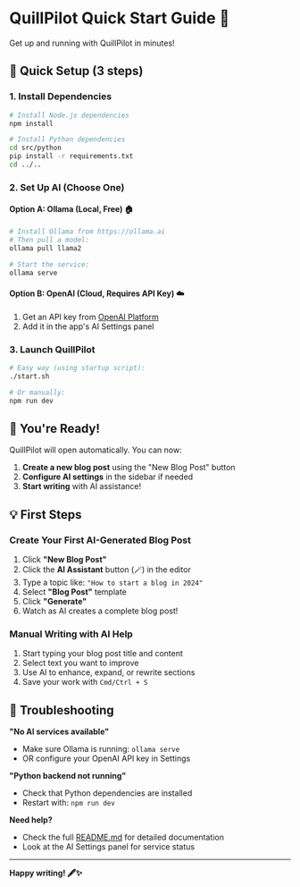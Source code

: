 # QuillPilot Quick Start Guide 🚀

Get up and running with QuillPilot in minutes!

## 🎯 Quick Setup (3 steps)

### 1. Install Dependencies

```bash
# Install Node.js dependencies
npm install

# Install Python dependencies
cd src/python
pip install -r requirements.txt
cd ../..
```

### 2. Set Up AI (Choose One)

#### Option A: Ollama (Local, Free) 🏠
```bash
# Install Ollama from https://ollama.ai
# Then pull a model:
ollama pull llama2

# Start the service:
ollama serve
```

#### Option B: OpenAI (Cloud, Requires API Key) ☁️
1. Get an API key from [OpenAI Platform](https://platform.openai.com/api-keys)
2. Add it in the app's AI Settings panel

### 3. Launch QuillPilot

```bash
# Easy way (using startup script):
./start.sh

# Or manually:
npm run dev
```

## 🎉 You're Ready!

QuillPilot will open automatically. You can now:

1. **Create a new blog post** using the "New Blog Post" button
2. **Configure AI settings** in the sidebar if needed
3. **Start writing** with AI assistance!

## 💡 First Steps

### Create Your First AI-Generated Blog Post

1. Click **"New Blog Post"**
2. Click the **AI Assistant** button (🪄) in the editor
3. Type a topic like: `"How to start a blog in 2024"`
4. Select **"Blog Post"** template
5. Click **"Generate"**
6. Watch as AI creates a complete blog post!

### Manual Writing with AI Help

1. Start typing your blog post title and content
2. Select text you want to improve
3. Use AI to enhance, expand, or rewrite sections
4. Save your work with `Cmd/Ctrl + S`

## 🔧 Troubleshooting

**"No AI services available"**
- Make sure Ollama is running: `ollama serve`
- OR configure your OpenAI API key in Settings

**"Python backend not running"**
- Check that Python dependencies are installed
- Restart with: `npm run dev`

**Need help?**
- Check the full [README.md](README.md) for detailed documentation
- Look at the AI Settings panel for service status

---

**Happy writing! 🖋️✨**
